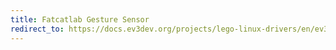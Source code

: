 ```yaml
---
title: Fatcatlab Gesture Sensor
redirect_to: https://docs.ev3dev.org/projects/lego-linux-drivers/en/ev3dev-jessie/sensor_data.html#fcl-gesture
---
```

